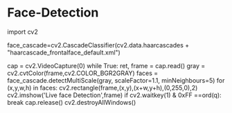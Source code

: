 # Face-Detection
import cv2

face_cascade=cv2.CascadeClassifier(cv2.data.haarcascades + "haarcascade_frontalface_default.xml")

cap = cv2.VideoCapture(0)
while True:
    ret, frame = cap.read()
    gray = cv2.cvtColor(frame,cv2.COLOR_BGR2GRAY)
    faces =  face_cascade.detectMultiScale(gray, scaleFactor=1.1, minNeighbours=5)
    for (x,y,w,h) in faces:
        cv2.rectangle(frame,(x,y),(x+w,y+h),(0,255,0),2)
    cv2.imshow('Live face Detection',frame)
    if cv2.waitkey(1) & 0xFF ==ord(q):
        break
cap.release()
cv2.destroyAllWindows()
